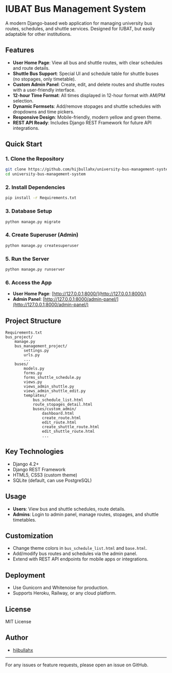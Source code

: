 # IUBAT Bus Management System

A modern Django-based web application for managing university bus routes, schedules, and shuttle services. Designed for IUBAT, but easily adaptable for other institutions.

## Features

- **User Home Page**: View all bus and shuttle routes, with clear schedules and route details.
- **Shuttle Bus Support**: Special UI and schedule table for shuttle buses (no stopages, only timetable).
- **Custom Admin Panel**: Create, edit, and delete routes and shuttle routes with a user-friendly interface.
- **12-hour Time Format**: All times displayed in 12-hour format with AM/PM selection.
- **Dynamic Formsets**: Add/remove stopages and shuttle schedules with dropdowns and time pickers.
- **Responsive Design**: Mobile-friendly, modern yellow and green theme.
- **REST API Ready**: Includes Django REST Framework for future API integrations.

## Quick Start

### 1. Clone the Repository
```bash
git clone https://github.com/hijbullahx/university-bus-management-system.git
cd university-bus-management-system
```

### 2. Install Dependencies
```bash
pip install -r Requirements.txt
```

### 3. Database Setup
```bash
python manage.py migrate
```

### 4. Create Superuser (Admin)
```bash
python manage.py createsuperuser
```

### 5. Run the Server
```bash
python manage.py runserver
```

### 6. Access the App
- **User Home Page**: [http://127.0.0.1:8000/](http://127.0.0.1:8000/)
- **Admin Panel**: [http://127.0.0.1:8000/admin-panel/](http://127.0.0.1:8000/admin-panel/)

## Project Structure

```
Requirements.txt
bus_project/
    manage.py
    bus_management_project/
        settings.py
        urls.py
        ...
    buses/
        models.py
        forms.py
        forms_shuttle_schedule.py
        views.py
        views_admin_shuttle.py
        views_admin_shuttle_edit.py
        templates/
            bus_schedule_list.html
            route_stopages_detail.html
            buses/custom_admin/
                dashboard.html
                create_route.html
                edit_route.html
                create_shuttle_route.html
                edit_shuttle_route.html
                ...
```

## Key Technologies
- Django 4.2+
- Django REST Framework
- HTML5, CSS3 (custom theme)
- SQLite (default, can use PostgreSQL)

## Usage
- **Users**: View bus and shuttle schedules, route details.
- **Admins**: Login to admin panel, manage routes, stopages, and shuttle timetables.

## Customization
- Change theme colors in `bus_schedule_list.html` and `base.html`.
- Add/modify bus routes and schedules via the admin panel.
- Extend with REST API endpoints for mobile apps or integrations.

## Deployment
- Use Gunicorn and Whitenoise for production.
- Supports Heroku, Railway, or any cloud platform.

## License
MIT License

## Author
- [hijbullahx](https://github.com/hijbullahx)

---

For any issues or feature requests, please open an issue on GitHub.
